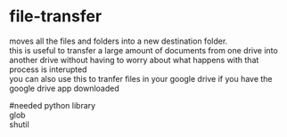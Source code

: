 # file-transfer
moves all the files  and folders into a new destination folder.<br>
this is useful to transfer a large amount of documents from one drive into another drive without having to worry about what happens with that process is interupted
<br> you can also use this to tranfer files in your google drive if you have the google drive app downloaded

#needed python library
<br>glob
<br>shutil
